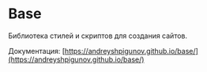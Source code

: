 # Base

Библиотека стилей и скриптов для создания сайтов.

Документация: [https://andreyshpigunov.github.io/base/](https://andreyshpigunov.github.io/base/)
